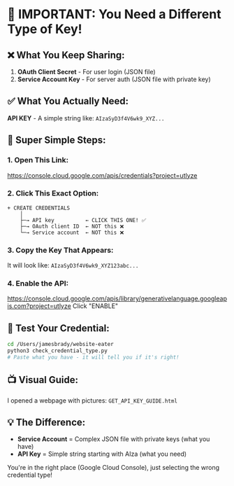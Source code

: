 # 🚨 IMPORTANT: You Need a Different Type of Key!

## ❌ What You Keep Sharing:
1. **OAuth Client Secret** - For user login (JSON file)
2. **Service Account Key** - For server auth (JSON file with private key)

## ✅ What You Actually Need:
**API KEY** - A simple string like: `AIzaSyD3f4V6wk9_XYZ...`

## 🎯 Super Simple Steps:

### 1. Open This Link:
https://console.cloud.google.com/apis/credentials?project=utlyze

### 2. Click This Exact Option:
```
+ CREATE CREDENTIALS
    │
    ├─→ API key          ← CLICK THIS ONE! ✅
    ├─→ OAuth client ID  ← NOT this ❌
    └─→ Service account  ← NOT this ❌
```

### 3. Copy the Key That Appears:
It will look like: `AIzaSyD3f4V6wk9_XYZ123abc...`

### 4. Enable the API:
https://console.cloud.google.com/apis/library/generativelanguage.googleapis.com?project=utlyze
Click "ENABLE"

## 🔧 Test Your Credential:
```bash
cd /Users/jamesbrady/website-eater
python3 check_credential_type.py
# Paste what you have - it will tell you if it's right!
```

## 📺 Visual Guide:
I opened a webpage with pictures: `GET_API_KEY_GUIDE.html`

## 💡 The Difference:
- **Service Account** = Complex JSON file with private keys (what you have)
- **API Key** = Simple string starting with AIza (what you need)

You're in the right place (Google Cloud Console), just selecting the wrong credential type!
